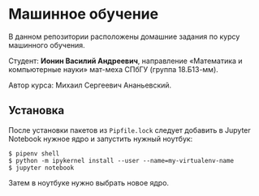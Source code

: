 # Машинное обучение

В данном репозитории расположены домашние задания по курсу машинного обучения.

Студент: **Ионин Василий Андреевич**, направление «Математика и компьютерные науки» мат-меха СПбГУ (группа 18.Б13-мм).

Автор курса: Михаил Сергеевич Ананьевский.

## Установка

После установки пакетов из `Pipfile.lock` следует добавить в Jupyter Notebook нужное ядро и запустить нужный ноутбук:

```shell
$ pipenv shell
$ python -m ipykernel install --user --name=my-virtualenv-name
$ jupyter notebook
```

Затем в ноутбуке нужно выбрать новое ядро.
